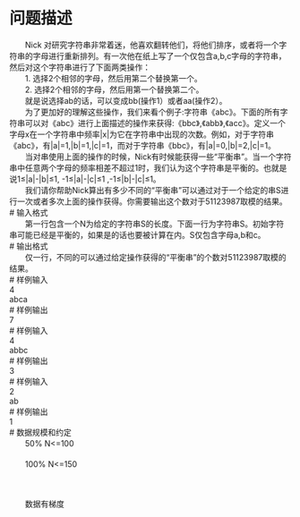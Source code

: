 <div id="pcont1" style="margin-top:20px; display:block;">

# 问题描述

<div class="pdcont">　　Nick 对研究字符串非常着迷，他喜欢翻转他们，将他们排序，或者将一个字符串的字母进行重新排列。有一次他在纸上写了一个仅包含a,b,c字母的字符串，然后对这个字符串进行了下面两类操作：<br/>
　　1. 选择2个相邻的字母，然后用第二个替换第一个。<br/>
　　2. 选择2个相邻的字母，然后用第一个替换第二个。<br/>
　　就是说选择ab的话，可以变成bb(操作1）或者aa(操作2）。<br/>
　　为了更加好的理解这些操作，我们来看个例子:字符串《abc》。下面的所有字符串可以对《abc》进行上面描述的操作来获得:《bbc》,《abb》,《acc》。定义一个字母x在一个字符串中频率|x|为它在字符串中出现的次数。例如，对于字符串《abc》，有|a|=1,|b|=1,|c|=1，而对于字符串《bbc》，有|a|=0,|b|=2,|c|=1。<br/>
　　当对串使用上面的操作的时候，Nick有时候能获得一些“平衡串”。当一个字符串中任意两个字母的频率相差不超过1时，我们认为这个字符串是平衡的。也就是说1≤|a|-|b|≤1, -1≤|a|-|c|≤1 ,-1≤|b|-|c|≤1。<br/>
　　我们请你帮助Nick算出有多少不同的“平衡串”可以通过对于一个给定的串S进行一次或者多次上面的操作获得。你需要输出这个数对于51123987取模的结果。</div>
# 输入格式

<div class="pdcont">　　第一行包含一个N为给定的字符串S的长度。下面一行为字符串S。初始字符串可能已经是平衡的，如果是的话也要被计算在内。S仅包含字母a,b和c。</div>
# 输出格式

<div class="pdcont">　　仅一行，不同的可以通过给定操作获得的“平衡串”的个数对51123987取模的结果。</div>
# 样例输入

<div class="pddata">4<br/>
abca</div>
# 样例输出

<div class="pddata">7</div>
# 样例输入

<div class="pddata">4<br/>
abbc</div>
# 样例输出

<div class="pddata">3</div>
# 样例输入

<div class="pddata">2<br/>
ab</div>
# 样例输出

<div class="pddata">1</div>
# 数据规模和约定

<div class="pdcont">　　50% N&lt;=100<br/>
<br/>
　　100% N&lt;=150<br/>
<br/>
<br/>
<br/>
　　数据有梯度</div>

</div>